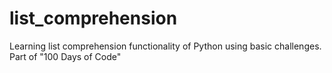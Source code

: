 # list_comprehension
Learning list comprehension functionality of Python using basic challenges. Part of "100 Days of Code"
